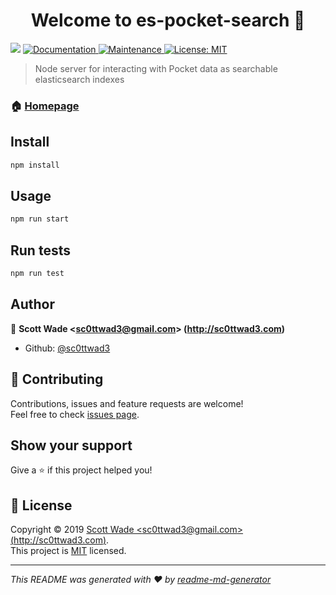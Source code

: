 <h1 align="center">Welcome to es-pocket-search 👋</h1>
<p>
  <img src="https://img.shields.io/badge/version-0.0.1-blue.svg?cacheSeconds=2592000" />
  <a href="https://github.com/sc0ttwad3/es-pocket-search#readme">
    <img alt="Documentation" src="https://img.shields.io/badge/documentation-yes-brightgreen.svg" target="_blank" />
  </a>
  <a href="https://github.com/sc0ttwad3/es-pocket-search/graphs/commit-activity">
    <img alt="Maintenance" src="https://img.shields.io/badge/Maintained%3F-yes-green.svg" target="_blank" />
  </a>
  <a href="https://github.com/sc0ttwad3/es-pocket-search/blob/master/LICENSE">
    <img alt="License: MIT" src="https://img.shields.io/badge/License-MIT-yellow.svg" target="_blank" />
  </a>
</p>

> Node server for interacting with Pocket data as searchable elasticsearch indexes

### 🏠 [Homepage](https://github.com/sc0ttwad3/es-pocket-search#readme)

## Install

```sh
npm install
```

## Usage

```sh
npm run start
```

## Run tests

```sh
npm run test
```

## Author

👤 **Scott Wade &lt;sc0ttwad3@gmail.com&gt; (http://sc0ttwad3.com)**

* Github: [@sc0ttwad3](https://github.com/sc0ttwad3)

## 🤝 Contributing

Contributions, issues and feature requests are welcome!<br />Feel free to check [issues page](https://github.com/sc0ttwad3/es-pocket-search/issues).

## Show your support

Give a ⭐️ if this project helped you!

## 📝 License

Copyright © 2019 [Scott Wade &lt;sc0ttwad3@gmail.com&gt; (http://sc0ttwad3.com)](https://github.com/sc0ttwad3).<br />
This project is [MIT](https://github.com/sc0ttwad3/es-pocket-search/blob/master/LICENSE) licensed.

***
_This README was generated with ❤️ by [readme-md-generator](https://github.com/kefranabg/readme-md-generator)_
